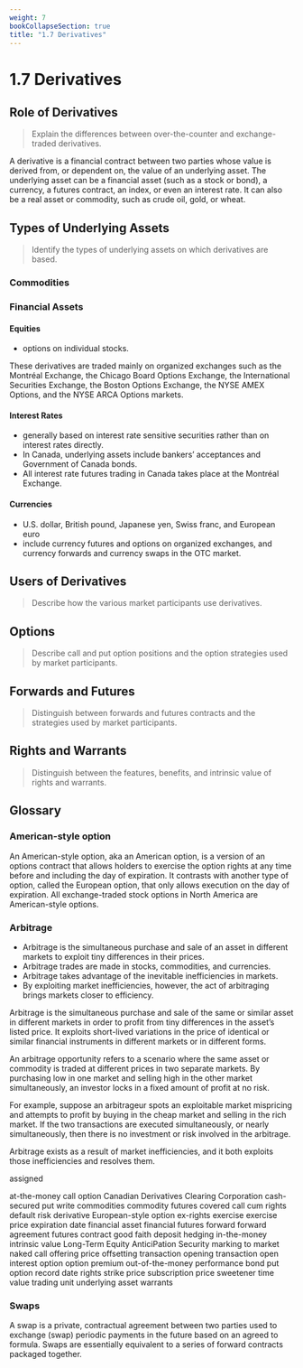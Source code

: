 ```yaml
---
weight: 7
bookCollapseSection: true
title: "1.7 Derivatives"
---
```


# 1.7 Derivatives

## Role of Derivatives
> Explain the differences between over-the-counter and exchange-traded derivatives.

A derivative is a financial contract between two parties whose value is derived from, or dependent on, the value
of an underlying asset. The underlying asset can be a financial asset (such as a stock or bond), a currency, a
futures contract, an index, or even an interest rate. It can also be a real asset or commodity, such as crude oil, gold,
or wheat.



## Types of Underlying Assets
> Identify the types of underlying assets on which derivatives are based.

### Commodities

### Financial Assets

#### Equities
- options on individual stocks.

These derivatives are traded mainly on organized exchanges such as the Montréal Exchange, the Chicago Board Options Exchange, the International Securities Exchange, the Boston Options Exchange, the NYSE AMEX Options, and the NYSE ARCA Options markets.

#### Interest Rates
- generally based on interest rate sensitive securities rather than on interest rates directly.
- In Canada, underlying assets include bankers’ acceptances and Government of Canada bonds.
- All interest rate futures trading in Canada takes place at the Montréal Exchange.

#### Currencies
- U.S. dollar, British pound, Japanese yen, Swiss franc, and European euro
- include currency futures and options on organized exchanges, and currency forwards and currency swaps in the OTC market.



## Users of Derivatives
> Describe how the various market participants use derivatives.

## Options
> Describe call and put option positions and the option strategies used by market participants.

## Forwards and Futures
> Distinguish between forwards and futures contracts and the strategies used by market participants.

## Rights and Warrants
> Distinguish between the features, benefits, and intrinsic value of rights and warrants.


## Glossary

### American-style option

An American-style option, aka an American option, is a version of an options contract that allows holders to exercise the option rights at any time before and including the day of expiration. It contrasts with another type of option, called the European option, that only allows execution on the day of expiration. All exchange-traded stock options in North America are American-style options.

### Arbitrage
- Arbitrage is the simultaneous purchase and sale of an asset in different markets to exploit tiny differences in their prices.
- Arbitrage trades are made in stocks, commodities, and currencies.
- Arbitrage takes advantage of the inevitable inefficiencies in markets.
- By exploiting market inefficiencies, however, the act of arbitraging brings markets closer to efficiency.

Arbitrage is the simultaneous purchase and sale of the same or similar asset in different markets in order to profit from tiny differences in the asset’s listed price. It exploits short-lived variations in the price of identical or similar financial instruments in different markets or in different forms.

An arbitrage opportunity refers to a scenario where the same asset or commodity is traded at
different prices in two separate markets. By purchasing low in one market and selling high in the
other market simultaneously, an investor locks in a fixed amount of profit at no risk.

For example, suppose an arbitrageur spots an exploitable market mispricing and attempts to
profit by buying in the cheap market and selling in the rich market. If the two transactions are
executed simultaneously, or nearly simultaneously, then there is no investment or risk involved
in the arbitrage.

Arbitrage exists as a result of market inefficiencies, and it both exploits those inefficiencies and resolves them.




assigned

at-the-money
call option
Canadian Derivatives Clearing Corporation
cash-secured put write
commodities
commodity futures
covered call
cum rights
default risk
derivative
European-style option
ex-rights
exercise
exercise price
expiration date
financial asset
financial futures
forward
forward agreement
futures contract
good faith deposit
hedging
in-the-money
intrinsic value
Long-Term Equity AnticiPation Security
marking to market
naked call
offering price
offsetting transaction
opening transaction
open interest
option
option premium
out-of-the-money
performance bond
put option
record date
rights
strike price
subscription price
sweetener
time value
trading unit
underlying asset
warrants

### Swaps
A swap is a private, contractual agreement between two parties used to exchange (swap) periodic
payments in the future based on an agreed to formula. Swaps are essentially equivalent to a series of
forward contracts packaged together.